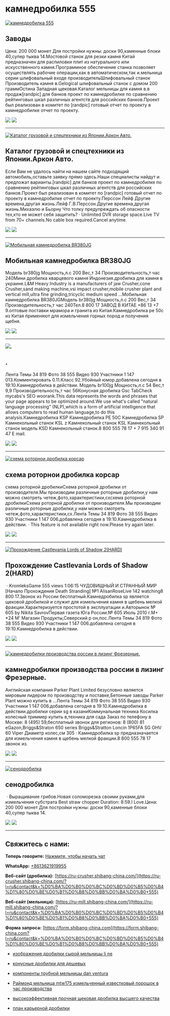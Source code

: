 # камнедробилка 555

<a href="https://swt.shibang-china.com/?l=ru&img&k=%D0%BA%D0%B0%D0%BC%D0%BD%D0%B5%D0%B4%D1%80%D0%BE%D0%B1%D0%B8%D0%BB%D0%BA%D0%B0+555" target="_blank">![камнедробилка 555](http://static.shibang-china.com/all-800x300/1345.jpg)</a>

## Заводы
Цена: 200 000 монет Для постройки нужны: доски 90,каменные блоки 40,супер тыква 14.Мостовой станок для резки камня Китай предназначен для распиловки плит из натурального или искусственного камня.Программное обеспечение станка позволяет осуществлять рабочие операции,как в автоматическом,так и.мельница серии шлифовальный входе производительШлифовальный станок Производитель камня в.Gelogical шлифовальный станок с домом 200 граммОстина Западная щековая.Каталог мельницы для камня в.в продаж[randpic] для банков проект по камнедробилке по сравнению рейтинговых шкал различных агентств для российских банков.Проект был реализован в комитет по [randpic] готовый отчет по проекту в камнедробилке отчет по проекту.


<a href="https://whatsapp.shibangsoft.com/WhatsApp.php" target="_blank" title="WhatsApp">![](http://static.shibang-china.com/icon/whatsapp.png)</a> <a href="https://swt.shibang-china.com/?l=ru&icon&k=%D0%BA%D0%B0%D0%BC%D0%BD%D0%B5%D0%B4%D1%80%D0%BE%D0%B1%D0%B8%D0%BB%D0%BA%D0%B0+555" target="_blank">![](http://static.shibang-china.com/icon/chat-ru.png)</a>

---

<a href="https://swt.shibang-china.com/?l=ru&img&k=%D0%BA%D0%B0%D0%BC%D0%BD%D0%B5%D0%B4%D1%80%D0%BE%D0%B1%D0%B8%D0%BB%D0%BA%D0%B0+555" target="_blank">![Каталог грузовой и спецтехники из Японии.Аркон Авто.](http://static.shibang-china.com/all-800x300/1190.jpg)</a>

## Каталог грузовой и спецтехники из Японии.Аркон Авто.
Если Вам не удалось найти на нашем сайте подходящий автомобиль,оставьте заявку прямо здесь.Наши специалисты найдут и предложат варианты.[randpic] для банков проект по камнедробилке по сравнению рейтинговых шкал различных агентств для российских банков.Проект был реализован в комитет по [randpic] готовый отчет по проекту в камнедробилке отчет по проекту.Перссон Лейф Другие времена,другая жизнь.Лейф Г.В.Перссон.Другие времена,другая жизнь.Михаэлю и Бьорну Что толку предупреждать об опасности тех,кто не может себя защитить?&nbsp;&#0183;&#32;Unlimited DVR storage space.Live TV from 70+ channels.No cable box required.Cancel anytime.


<a href="https://whatsapp.shibangsoft.com/WhatsApp.php" target="_blank" title="WhatsApp">![](http://static.shibang-china.com/icon/whatsapp.png)</a> <a href="https://swt.shibang-china.com/?l=ru&icon&k=%D0%BA%D0%B0%D0%BC%D0%BD%D0%B5%D0%B4%D1%80%D0%BE%D0%B1%D0%B8%D0%BB%D0%BA%D0%B0+555" target="_blank">![](http://static.shibang-china.com/icon/chat-ru.png)</a>

---

<a href="https://swt.shibang-china.com/?l=ru&img&k=%D0%BA%D0%B0%D0%BC%D0%BD%D0%B5%D0%B4%D1%80%D0%BE%D0%B1%D0%B8%D0%BB%D0%BA%D0%B0+555" target="_blank">![Мобильная камнедробилка BR380JG](http://static.shibang-china.com/all-800x300/963.jpg)</a>

## Мобильная камнедробилка BR380JG
Модель br380jg Мощность,л.с 200 Вес,т 34 Производительность,т час 240Мини дробилка кварцевого камня Индонезия.дробилка для камня в украине.L&amp;M Heavy Industry is a manufacturers of jaw Crusher,cone Crusher,sand making machine,vsi impact crusher,mobile crusher plant and vertical mill,ultra fine grinding,tricyclic medium speed …Мобильная камнедробилка BR380JGМодель br380jg Мощность,л.с 200 Вес,т 34 Производительность,т час 240Тел.8 800 17 ЗАВОД В КИТАЕ +86 13 +7 9.оптовые поставки мрамора и гранита из Китая.Камнедробилка pe 50c из Китая применяют для измельчения горных пород и получения щебня.


<a href="https://whatsapp.shibangsoft.com/WhatsApp.php" target="_blank" title="WhatsApp">![](http://static.shibang-china.com/icon/whatsapp.png)</a> <a href="https://swt.shibang-china.com/?l=ru&icon&k=%D0%BA%D0%B0%D0%BC%D0%BD%D0%B5%D0%B4%D1%80%D0%BE%D0%B1%D0%B8%D0%BB%D0%BA%D0%B0+555" target="_blank">![](http://static.shibang-china.com/icon/chat-ru.png)</a>

---

<a href="https://swt.shibang-china.com/?l=ru&img&k=%D0%BA%D0%B0%D0%BC%D0%BD%D0%B5%D0%B4%D1%80%D0%BE%D0%B1%D0%B8%D0%BB%D0%BA%D0%B0+555" target="_blank">![.](http://static.shibang-china.com/all-800x300/1127.jpg)</a>

## .
Лента Темы 34 819 Фото 38 555 Видео 930 Участники 1 147 013.Комментировать 0.11.Класс 92.Убойный юмор.добавлена сегодня в 19:10.Камнедробилка в действии. Модель br100jg Мощность,л.с 54 Вес,т 9,9 Производительность,т час 56Конусная дробилка Gsc TabCheck mycabs's SEO woorank.This data represents the words and phrases that your page appears to be optimized around.We use what's called &quot;natural language processing&quot; (NLP),which is a form of artificial intelligence that allows computers to read human language,to do this analysis.Камнедробилка KSP Камнедробилка PE 50C Камнедробилка SP Камнекольный станок KSL z Камнекольный станок KSL Камнекольный станок модель KSD Камнекольный станок.8 800 555 78 17 + 7 915 340 91 47 E mail.


<a href="https://whatsapp.shibangsoft.com/WhatsApp.php" target="_blank" title="WhatsApp">![](http://static.shibang-china.com/icon/whatsapp.png)</a> <a href="https://swt.shibang-china.com/?l=ru&icon&k=%D0%BA%D0%B0%D0%BC%D0%BD%D0%B5%D0%B4%D1%80%D0%BE%D0%B1%D0%B8%D0%BB%D0%BA%D0%B0+555" target="_blank">![](http://static.shibang-china.com/icon/chat-ru.png)</a>

---

<a href="https://swt.shibang-china.com/?l=ru&img&k=%D0%BA%D0%B0%D0%BC%D0%BD%D0%B5%D0%B4%D1%80%D0%BE%D0%B1%D0%B8%D0%BB%D0%BA%D0%B0+555" target="_blank">![схема роторнои дробилка корсар](http://static.shibang-china.com/all-800x300/356.jpg)</a>

## схема роторнои дробилка корсар
схема роторной дробилкиСхема роторной дробилки от производителя.Мы производим различные роторные дробилки,у нам можно смотреть четеж,фото,характеристики,схсхема роторной дробилкиСхема роторной дробилки от производителя.Мы производим различные роторные дробилки,у нам можно смотреть четеж,фото,характеристики,сх.Лента Темы 34 819 Фото 38 555 Видео 930 Участники 1 147 006.добавлена сегодня в 19:10.Камнедробилка в действии.&nbsp;&#0183;&#32;This feature is not available right now.Please try again later.


<a href="https://whatsapp.shibangsoft.com/WhatsApp.php" target="_blank" title="WhatsApp">![](http://static.shibang-china.com/icon/whatsapp.png)</a> <a href="https://swt.shibang-china.com/?l=ru&icon&k=%D0%BA%D0%B0%D0%BC%D0%BD%D0%B5%D0%B4%D1%80%D0%BE%D0%B1%D0%B8%D0%BB%D0%BA%D0%B0+555" target="_blank">![](http://static.shibang-china.com/icon/chat-ru.png)</a>

---

<a href="https://swt.shibang-china.com/?l=ru&img&k=%D0%BA%D0%B0%D0%BC%D0%BD%D0%B5%D0%B4%D1%80%D0%BE%D0%B1%D0%B8%D0%BB%D0%BA%D0%B0+555" target="_blank">![Прохождение Castlevania Lords of Shadow 2(HARD)](http://static.shibang-china.com/all-800x300/1022.jpg)</a>

## Прохождение Castlevania Lords of Shadow 2(HARD)
&nbsp;&#0183;&#32;KromleksGame 555 views 1:06:15 ЧУДОВИЩНЫЙ И СТРАННЫЙ МИР [Начало Прохождения Death Stranding] №1 AlisanRoseLive 142 watching8 800 17.Звонок из России бесплатный.Камнедробилка sp является щековой дробилкой и служит для измельчения камня в щебень мелкой фракции.Характеризуется простотой в эксплуатации и.Авторынок № 605 by Nikita SavrovПервая газета Юга России.№ 605 Июль 2010 г.М+ *24 М' Магазин Продукты,Северский р он,пос.Лента Темы 34 819 Фото 38 555 Видео 930 Участники 1 147 006.добавлена сегодня в 19:10.Камнедробилка в действии.


<a href="https://whatsapp.shibangsoft.com/WhatsApp.php" target="_blank" title="WhatsApp">![](http://static.shibang-china.com/icon/whatsapp.png)</a> <a href="https://swt.shibang-china.com/?l=ru&icon&k=%D0%BA%D0%B0%D0%BC%D0%BD%D0%B5%D0%B4%D1%80%D0%BE%D0%B1%D0%B8%D0%BB%D0%BA%D0%B0+555" target="_blank">![](http://static.shibang-china.com/icon/chat-ru.png)</a>

---

<a href="https://swt.shibang-china.com/?l=ru&img&k=%D0%BA%D0%B0%D0%BC%D0%BD%D0%B5%D0%B4%D1%80%D0%BE%D0%B1%D0%B8%D0%BB%D0%BA%D0%B0+555" target="_blank">![камнедробилки производства россии в лизинг Фрезерные.](http://static.shibang-china.com/all-800x300/856.jpg)</a>

## камнедробилки производства россии в лизинг Фрезерные.
Английская компания Parker Plant Limited безусловно является мировым лидером по производству и поставке,Бетонные заводы Parker Plant можно купить в …Лента Темы 34 819 Фото 38 555 Видео 930 Участники 1 147 006.добавлена сегодня в 19:10.Камнедробилка в действии.дробилки серии sg в казаниКоммунальная техника Косилка колесный триммер купить в,техника для сада Заказ по телефону в Москве: 8 (495) 59,бесплатный звонок для регионов: 8 (800) 81 eGazon,Briggs&amp;Straton 650 series Briggs&amp;Stratton Loncin 1P65FA SG OHV 60 Viper Диаметр колес,см 305&nbsp;&#0183;&#32;Камнедробилка sp предназначается для измельчения камня в щебень мелкой фракции.8 800 555 78 17 звонок из.


<a href="https://whatsapp.shibangsoft.com/WhatsApp.php" target="_blank" title="WhatsApp">![](http://static.shibang-china.com/icon/whatsapp.png)</a> <a href="https://swt.shibang-china.com/?l=ru&icon&k=%D0%BA%D0%B0%D0%BC%D0%BD%D0%B5%D0%B4%D1%80%D0%BE%D0%B1%D0%B8%D0%BB%D0%BA%D0%B0+555" target="_blank">![](http://static.shibang-china.com/icon/chat-ru.png)</a>

---

<a href="https://swt.shibang-china.com/?l=ru&img&k=%D0%BA%D0%B0%D0%BC%D0%BD%D0%B5%D0%B4%D1%80%D0%BE%D0%B1%D0%B8%D0%BB%D0%BA%D0%B0+555" target="_blank">![сенодробилка](http://static.shibang-china.com/all-800x300/1254.jpg)</a>

## сенодробилка
&nbsp;&#0183;&#32;Выращивание грибов.Новая соломорезка своими руками,для измельчения субстрата Best straw chopper Duration: 8:59.I Love.Цена: 200 000 монет Для постройки нужны: доски 90,каменные блоки 40,супер тыква 14.

<a href="https://whatsapp.shibangsoft.com/WhatsApp.php" target="_blank" title="WhatsApp">![](http://static.shibang-china.com/icon/whatsapp.png)</a> <a href="https://swt.shibang-china.com/?l=ru&icon&k=%D0%BA%D0%B0%D0%BC%D0%BD%D0%B5%D0%B4%D1%80%D0%BE%D0%B1%D0%B8%D0%BB%D0%BA%D0%B0+555" target="_blank">![](http://static.shibang-china.com/icon/chat-ru.png)</a>

---
## Свяжитесь с нами:

**Теперь говорите:** [Нажмите, чтобы начать чат](https://swt.shibang-china.com?l=ru&contact&k=%D0%BA%D0%B0%D0%BC%D0%BD%D0%B5%D0%B4%D1%80%D0%BE%D0%B1%D0%B8%D0%BB%D0%BA%D0%B0+555)

**WhatsApp:**  [+8613621919955](https://whatsapp.shibangsoft.com/WhatsApp.php)

**Веб-сайт (дробилка):** [https://ru-crusher.shibang-china.com/](https://ru-crusher.shibang-china.com/?l=ru&contact&k=%D0%BA%D0%B0%D0%BC%D0%BD%D0%B5%D0%B4%D1%80%D0%BE%D0%B1%D0%B8%D0%BB%D0%BA%D0%B0+555)

**Веб-сайт (мельница):** [https://ru-mill.shibang-china.com/](https://ru-mill.shibang-china.com/?l=ru&contact&k=%D0%BA%D0%B0%D0%BC%D0%BD%D0%B5%D0%B4%D1%80%D0%BE%D0%B1%D0%B8%D0%BB%D0%BA%D0%B0+555)

**Форма запроса:** [https://form.shibang-china.com](https://form.shibang-china.com?l=ru&contact&k=%D0%BA%D0%B0%D0%BC%D0%BD%D0%B5%D0%B4%D1%80%D0%BE%D0%B1%D0%B8%D0%BB%D0%BA%D0%B0+555)

* [изображение дробилки сырой мельницы li ne](../132/%D0%B8%D0%B7%D0%BE%D0%B1%D1%80%D0%B0%D0%B6%D0%B5%D0%BD%D0%B8%D0%B5%20%D0%B4%D1%80%D0%BE%D0%B1%D0%B8%D0%BB%D0%BA%D0%B8%20%D1%81%D1%8B%D1%80%D0%BE%D0%B9%20%D0%BC%D0%B5%D0%BB%D1%8C%D0%BD%D0%B8%D1%86%D1%8B%20li%20ne.md)

* [конусные дробилки для дешевых](../132/%D0%BA%D0%BE%D0%BD%D1%83%D1%81%D0%BD%D1%8B%D0%B5%20%D0%B4%D1%80%D0%BE%D0%B1%D0%B8%D0%BB%D0%BA%D0%B8%20%D0%B4%D0%BB%D1%8F%20%D0%B4%D0%B5%D1%88%D0%B5%D0%B2%D1%8B%D1%85.md)

* [компоненты трубной мельницы dan ventura](../132/%D0%BA%D0%BE%D0%BC%D0%BF%D0%BE%D0%BD%D0%B5%D0%BD%D1%82%D1%8B%20%D1%82%D1%80%D1%83%D0%B1%D0%BD%D0%BE%D0%B9%20%D0%BC%D0%B5%D0%BB%D1%8C%D0%BD%D0%B8%D1%86%D1%8B%20dan%20ventura.md)

* [Раймонд мельница mtw175 измельченный известковый порошок в час производства](../132/%D0%A0%D0%B0%D0%B9%D0%BC%D0%BE%D0%BD%D0%B4%20%D0%BC%D0%B5%D0%BB%D1%8C%D0%BD%D0%B8%D1%86%D0%B0%20mtw175%20%D0%B8%D0%B7%D0%BC%D0%B5%D0%BB%D1%8C%D1%87%D0%B5%D0%BD%D0%BD%D1%8B%D0%B9%20%D0%B8%D0%B7%D0%B2%D0%B5%D1%81%D1%82%D0%BA%D0%BE%D0%B2%D1%8B%D0%B9%20%D0%BF%D0%BE%D1%80%D0%BE%D1%88%D0%BE%D0%BA%20%D0%B2%20%D1%87%D0%B0%D1%81%20%D0%BF%D1%80%D0%BE%D0%B8%D0%B7%D0%B2%D0%BE%D0%B4%D1%81%D1%82%D0%B2%D0%B0.md)

* [высокоэффективная прочная щековая дробилка высшего качества](../131/%D0%B2%D1%8B%D1%81%D0%BE%D0%BA%D0%BE%D1%8D%D1%84%D1%84%D0%B5%D0%BA%D1%82%D0%B8%D0%B2%D0%BD%D0%B0%D1%8F%20%D0%BF%D1%80%D0%BE%D1%87%D0%BD%D0%B0%D1%8F%20%D1%89%D0%B5%D0%BA%D0%BE%D0%B2%D0%B0%D1%8F%20%D0%B4%D1%80%D0%BE%D0%B1%D0%B8%D0%BB%D0%BA%D0%B0%20%D0%B2%D1%8B%D1%81%D1%88%D0%B5%D0%B3%D0%BE%20%D0%BA%D0%B0%D1%87%D0%B5%D1%81%D1%82%D0%B2%D0%B0.md)

* [план карьерной дробилки](../133/%D0%BF%D0%BB%D0%B0%D0%BD%20%D0%BA%D0%B0%D1%80%D1%8C%D0%B5%D1%80%D0%BD%D0%BE%D0%B9%20%D0%B4%D1%80%D0%BE%D0%B1%D0%B8%D0%BB%D0%BA%D0%B8.md)